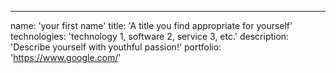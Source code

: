 ---
name: 'your first name'
title: 'A title you find appropriate for yourself'
technologies: 'technology 1, software 2, service 3, etc.'
description: 'Describe yourself with youthful passion!'
portfolio: 'https://www.google.com/'
